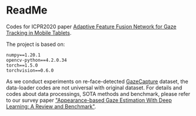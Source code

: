 # ReadMe

Codes for ICPR2020 paper [Adaptive Feature Fusion Network for Gaze Tracking in Mobile Tablets](https://ieeexplore.ieee.org/abstract/document/9412205/).

The project is based on:

```
numpy==1.20.1
opencv-python==4.2.0.34
torch==1.5.0
torchvision==0.6.0
```

As we conduct experiments on re-face-detected [GazeCapture](https://www.cv-foundation.org/openaccess/content_cvpr_2016/html/Krafka_Eye_Tracking_for_CVPR_2016_paper.html) dataset, the data-loader codes are not universal with original dataset. For details and codes about data processings, SOTA methods and benchmark, please refer to our survey paper ["Appearance-based Gaze Estimation With Deep Learning: A Review and Benchmark"](http://phi-ai.buaa.edu.cn/Gazehub/2D-dataset/).
